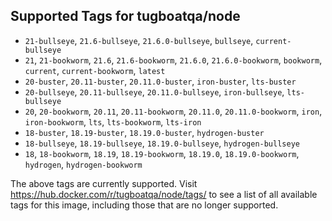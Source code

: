 ## Supported Tags for tugboatqa/node

* `21-bullseye`, `21.6-bullseye`, `21.6.0-bullseye`, `bullseye`, `current-bullseye`
* `21`, `21-bookworm`, `21.6`, `21.6-bookworm`, `21.6.0`, `21.6.0-bookworm`, `bookworm`, `current`, `current-bookworm`, `latest`
* `20-buster`, `20.11-buster`, `20.11.0-buster`, `iron-buster`, `lts-buster`
* `20-bullseye`, `20.11-bullseye`, `20.11.0-bullseye`, `iron-bullseye`, `lts-bullseye`
* `20`, `20-bookworm`, `20.11`, `20.11-bookworm`, `20.11.0`, `20.11.0-bookworm`, `iron`, `iron-bookworm`, `lts`, `lts-bookworm`, `lts-iron`
* `18-buster`, `18.19-buster`, `18.19.0-buster`, `hydrogen-buster`
* `18-bullseye`, `18.19-bullseye`, `18.19.0-bullseye`, `hydrogen-bullseye`
* `18`, `18-bookworm`, `18.19`, `18.19-bookworm`, `18.19.0`, `18.19.0-bookworm`, `hydrogen`, `hydrogen-bookworm`

The above tags are currently supported. Visit https://hub.docker.com/r/tugboatqa/node/tags/ to see a list of all available tags for this image, including those that are no longer supported.
